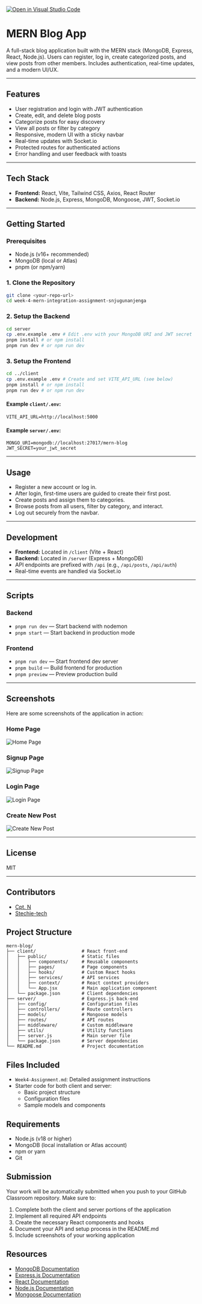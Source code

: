 [![Open in Visual Studio Code](https://classroom.github.com/assets/open-in-vscode-2e0aaae1b6195c2367325f4f02e2d04e9abb55f0b24a779b69b11b9e10269abc.svg)](https://classroom.github.com/online_ide?assignment_repo_id=19895120&assignment_repo_type=AssignmentRepo)
# MERN Blog App

A full-stack blog application built with the MERN stack (MongoDB, Express, React, Node.js). Users can register, log in, create categorized posts, and view posts from other members. Includes authentication, real-time updates, and a modern UI/UX.

---

## Features
- User registration and login with JWT authentication
- Create, edit, and delete blog posts
- Categorize posts for easy discovery
- View all posts or filter by category
- Responsive, modern UI with a sticky navbar
- Real-time updates with Socket.io
- Protected routes for authenticated actions
- Error handling and user feedback with toasts

---

## Tech Stack
- **Frontend:** React, Vite, Tailwind CSS, Axios, React Router
- **Backend:** Node.js, Express, MongoDB, Mongoose, JWT, Socket.io

---

## Getting Started

### Prerequisites
- Node.js (v16+ recommended)
- MongoDB (local or Atlas)
- pnpm (or npm/yarn)

### 1. Clone the Repository
```bash
git clone <your-repo-url>
cd week-4-mern-integration-assignment-snjugunanjenga
```

### 2. Setup the Backend
```bash
cd server
cp .env.example .env # Edit .env with your MongoDB URI and JWT secret
pnpm install # or npm install
pnpm run dev # or npm run dev
```

### 3. Setup the Frontend
```bash
cd ../client
cp .env.example .env # Create and set VITE_API_URL (see below)
pnpm install # or npm install
pnpm run dev # or npm run dev
```

#### Example `client/.env`:
```
VITE_API_URL=http://localhost:5000
```

#### Example `server/.env`:
```
MONGO_URI=mongodb://localhost:27017/mern-blog
JWT_SECRET=your_jwt_secret
```

---

## Usage
- Register a new account or log in.
- After login, first-time users are guided to create their first post.
- Create posts and assign them to categories.
- Browse posts from all users, filter by category, and interact.
- Log out securely from the navbar.

---

## Development
- **Frontend:** Located in `/client` (Vite + React)
- **Backend:** Located in `/server` (Express + MongoDB)
- API endpoints are prefixed with `/api` (e.g., `/api/posts`, `/api/auth`)
- Real-time events are handled via Socket.io

---

## Scripts
### Backend
- `pnpm run dev` — Start backend with nodemon
- `pnpm start` — Start backend in production mode

### Frontend
- `pnpm run dev` — Start frontend dev server
- `pnpm build` — Build frontend for production
- `pnpm preview` — Preview production build

---

## Screenshots

Here are some screenshots of the application in action:

### Home Page
![Home Page](./screenshots/HomePage.PNG)

### Signup Page
![Signup Page](./screenshots/SignupPage.PNG)

### Login Page
![Login Page](./screenshots/LoginPage.PNG)

### Create New Post
![Create New Post](./screenshots/CreateNewPost.PNG)

---

## License
MIT

---

## Contributors
- [Cpt. N](https://github.com/snjugunanjenga)
- [Stechie-tech](https://github.com/stechie-tech)

## Project Structure

```
mern-blog/
├── client/                 # React front-end
│   ├── public/             # Static files
│   │   ├── components/     # Reusable components
│   │   ├── pages/          # Page components
│   │   ├── hooks/          # Custom React hooks
│   │   ├── services/       # API services
│   │   ├── context/        # React context providers
│   │   └── App.jsx         # Main application component
│   └── package.json        # Client dependencies
├── server/                 # Express.js back-end
│   ├── config/             # Configuration files
│   ├── controllers/        # Route controllers
│   ├── models/             # Mongoose models
│   ├── routes/             # API routes
│   ├── middleware/         # Custom middleware
│   ├── utils/              # Utility functions
│   ├── server.js           # Main server file
│   └── package.json        # Server dependencies
└── README.md               # Project documentation
```

## Files Included

- `Week4-Assignment.md`: Detailed assignment instructions
- Starter code for both client and server:
  - Basic project structure
  - Configuration files
  - Sample models and components

## Requirements

- Node.js (v18 or higher)
- MongoDB (local installation or Atlas account)
- npm or yarn
- Git

## Submission

Your work will be automatically submitted when you push to your GitHub Classroom repository. Make sure to:

1. Complete both the client and server portions of the application
2. Implement all required API endpoints
3. Create the necessary React components and hooks
4. Document your API and setup process in the README.md
5. Include screenshots of your working application

## Resources

- [MongoDB Documentation](https://docs.mongodb.com/)
- [Express.js Documentation](https://expressjs.com/)
- [React Documentation](https://react.dev/)
- [Node.js Documentation](https://nodejs.org/en/docs/)
- [Mongoose Documentation](https://mongoosejs.com/docs/) 